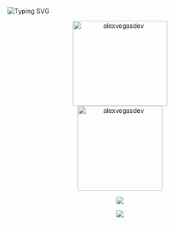  ![Typing SVG](https://readme-typing-svg.herokuapp.com/?color=d6affa&size=35&center=true&vCenter=true&width=1000&lines=Hi,+I'm+Alexandra+💻💜;Software+Engineering+Student)

<div align="center">  
  <img width="65%" height="190px" src="https://github-readme-stats-eight-theta.vercel.app/api?username=alexvegasdev&show_icons=true&theme=algolia&include_all_commits=true&count_private=true&title_color=d6affa&icon_color=d6affa&text_color=c9d1d9&bg_color=0d1117&hide_border=true" alt="alexvegasdev"/> 
  <img with="60%" height="190px" src="https://github-readme-stats-eight-theta.vercel.app/api/top-langs/?username=alexvegasdev&layout=compact&langs_count=8&theme=algolia&title_color=d6affa&text_color=d6affa&bg_color=0d1117&hide_border=true" alt="alexvegasdev" />
</div>

<p align="center">
  <a href="https://skillicons.dev">
    <img src="https://skillicons.dev/icons?i=html,css,php,laravel,mysql" />
  </a>
</p>
<p align="center">
  <a href="https://skillicons.dev">
    <img src="https://skillicons.dev/icons?i=git,photoshop,pr" />
  </a>
</p>



